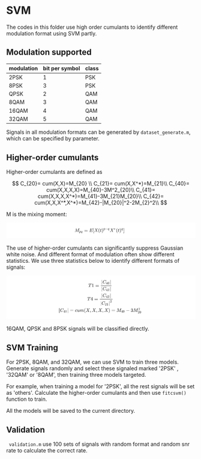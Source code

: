 # SVM

The codes in this folder use high order cumulants to identify different modulation format using SVM partly.

## Modulation supported 

| modulation | bit per symbol | class |
| ---------- | -------------- | ----- |
| 2PSK       | 1              | PSK   |
| 8PSK       | 3              | PSK   |
| QPSK       | 2              | QAM   |
| 8QAM       | 3              | QAM   |
| 16QAM      | 4              | QAM   |
| 32QAM      | 5              | QAM   |

Signals in all modulation formats can be generated by `dataset_generate.m`, which can be specified by parameter.

## Higher-order cumulants

Higher-order cumulants are defined as


$$
C_{20}= cum(X,X)=M_{20} \\
C_{21}= cum(X,X^*)=M_{21}\\
C_{40}= cum(X,X,X,X)=M_{40}-3M^2_{20}\\
C_{41}= cum(X,X,X,X^*)=M_{41}-3M_{21}M_{20}\\
C_{42}= cum(X,X,X^*,X^*)=M_{42}-|M_{20}|^2-2M_{2}^2\\
$$


M is the mixing moment:

![equation2](equation2-1576669445783.png)

The use of higher-order cumulants can significantly suppress Gaussian white noise. And different format of modulation often show different statistics. We use three statistics below to identify different formats of signals:

![equation3](equation3-1576669475857.png)

16QAM, QPSK and 8PSK signals will be classified directly.

## SVM Training

For 2PSK, 8QAM, and 32QAM, we can use SVM to train three models. Generate signals randomly and select these signaled marked '2PSK' , '32QAM' or '8QAM', then training three models targeted. 

For example, when training a model for '2PSK', all the rest signals will be set as 'others'. Calculate the higher-order cumulants and then use `fitcsvm()` function to train.

All the models will be saved to the current directory.

##  Validation

` validation.m` use 100 sets of signals with random format and random snr rate to calculate the correct rate.